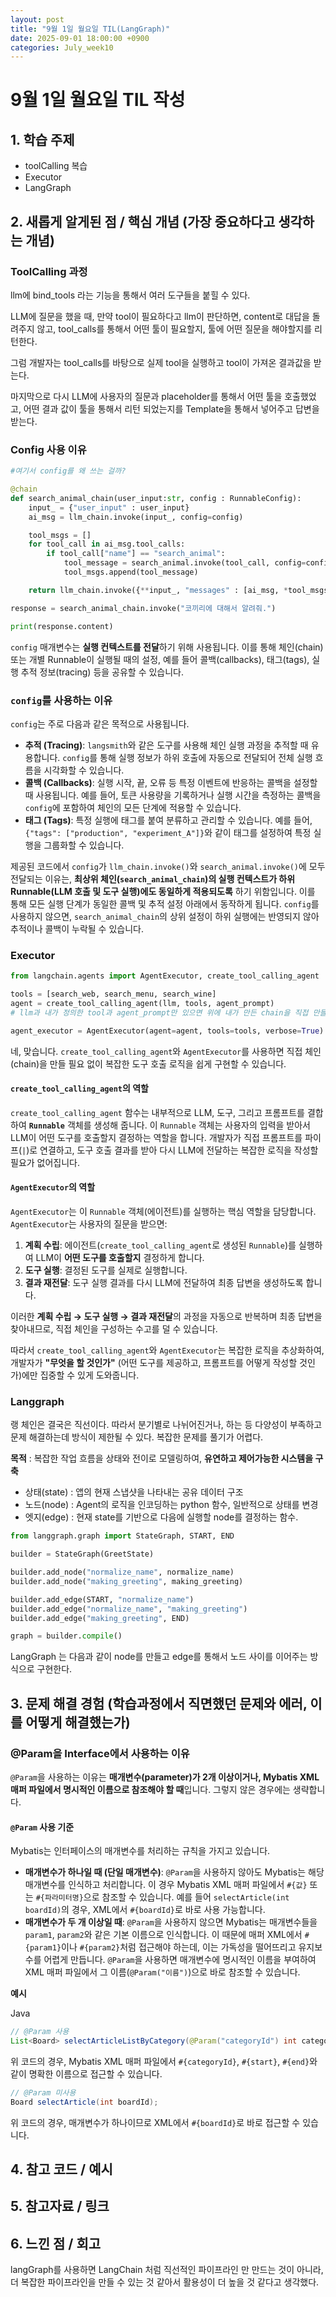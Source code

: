 ```yaml
---
layout: post
title: "9월 1일 월요일 TIL(LangGraph)"
date: 2025-09-01 18:00:00 +0900
categories: July_week10
---
```


# 9월 1일 월요일 TIL 작성

## 1. 학습 주제
- toolCalling 복습
- Executor
- LangGraph

## 2. 새롭게 알게된 점 / 핵심 개념 (가장 중요하다고 생각하는 개념)

### ToolCalling 과정

llm에 bind_tools 라는 기능을 통해서 여러 도구들을 붙힐 수 있다.

LLM에 질문을 했을 때, 만약 tool이 필요하다고 llm이 판단하면, content로 대답을 돌려주지 않고, tool_calls를 통해서 어떤 툴이 필요할지, 툴에 어떤 질문을 해야할지를 리턴한다.

그럼 개발자는 tool_calls를 바탕으로 실제 tool을 실행하고 tool이 가져온 결과값을 받는다.

마지막으로 다시 LLM에 사용자의 질문과 placeholder를 통해서 어떤 툴을 호출했었고, 어떤 결과 값이 툴을 통해서 리턴 되었는지를 Template을 통해서 넣어주고 답변을 받는다.

### Config 사용 이유

```python
#여기서 config를 왜 쓰는 걸까?

@chain
def search_animal_chain(user_input:str, config : RunnableConfig):
    input_ = {"user_input" : user_input}
    ai_msg = llm_chain.invoke(input_, config=config)

    tool_msgs = []
    for tool_call in ai_msg.tool_calls:
        if tool_call["name"] == "search_animal":
            tool_message = search_animal.invoke(tool_call, config=config)
            tool_msgs.append(tool_message)

    return llm_chain.invoke({**input_, "messages" : [ai_msg, *tool_msgs]}, config=config)

response = search_animal_chain.invoke("코끼리에 대해서 알려줘.")

print(response.content)
```

`config` 매개변수는 **실행 컨텍스트를 전달**하기 위해 사용됩니다. 이를 통해 체인(chain) 또는 개별 Runnable이 실행될 때의 설정, 예를 들어 콜백(callbacks), 태그(tags), 실행 추적 정보(tracing) 등을 공유할 수 있습니다.

### `config`를 사용하는 이유

`config`는 주로 다음과 같은 목적으로 사용됩니다.

- **추적 (Tracing)**: `langsmith`와 같은 도구를 사용해 체인 실행 과정을 추적할 때 유용합니다. `config`를 통해 실행 정보가 하위 호출에 자동으로 전달되어 전체 실행 흐름을 시각화할 수 있습니다.
- **콜백 (Callbacks)**: 실행 시작, 끝, 오류 등 특정 이벤트에 반응하는 콜백을 설정할 때 사용됩니다. 예를 들어, 토큰 사용량을 기록하거나 실행 시간을 측정하는 콜백을 `config`에 포함하여 체인의 모든 단계에 적용할 수 있습니다.
- **태그 (Tags)**: 특정 실행에 태그를 붙여 분류하고 관리할 수 있습니다. 예를 들어, `{"tags": ["production", "experiment_A"]}`와 같이 태그를 설정하여 특정 실행을 그룹화할 수 있습니다.

제공된 코드에서 `config`가 `llm_chain.invoke()`와 `search_animal.invoke()`에 모두 전달되는 이유는, **최상위 체인(`search_animal_chain`)의 실행 컨텍스트가 하위 Runnable(LLM 호출 및 도구 실행)에도 동일하게 적용되도록** 하기 위함입니다. 이를 통해 모든 실행 단계가 동일한 콜백 및 추적 설정 아래에서 동작하게 됩니다. `config`를 사용하지 않으면, `search_animal_chain`의 상위 설정이 하위 실행에는 반영되지 않아 추적이나 콜백이 누락될 수 있습니다.

### Executor

```python
from langchain.agents import AgentExecutor, create_tool_calling_agent

tools = [search_web, search_menu, search_wine]
agent = create_tool_calling_agent(llm, tools, agent_prompt) 
# llm과 내가 정의한 tool과 agent_prompt만 있으면 위에 내가 만든 chain을 직접 만들 필요가 없다?

agent_executor = AgentExecutor(agent=agent, tools=tools, verbose=True)
```

네, 맞습니다. `create_tool_calling_agent`와 `AgentExecutor`를 사용하면 직접 체인(chain)을 만들 필요 없이 복잡한 도구 호출 로직을 쉽게 구현할 수 있습니다.

#### `create_tool_calling_agent`의 역할

`create_tool_calling_agent` 함수는 내부적으로 LLM, 도구, 그리고 프롬프트를 결합하여 **`Runnable`** 객체를 생성해 줍니다. 이 `Runnable` 객체는 사용자의 입력을 받아서 LLM이 어떤 도구를 호출할지 결정하는 역할을 합니다. 개발자가 직접 프롬프트를 파이프(`|`)로 연결하고, 도구 호출 결과를 받아 다시 LLM에 전달하는 복잡한 로직을 작성할 필요가 없어집니다.


#### `AgentExecutor`의 역할

`AgentExecutor`는 이 `Runnable` 객체(에이전트)를 실행하는 핵심 역할을 담당합니다. `AgentExecutor`는 사용자의 질문을 받으면:

1. **계획 수립**: 에이전트(`create_tool_calling_agent`로 생성된 `Runnable`)를 실행하여 LLM이 **어떤 도구를 호출할지** 결정하게 합니다.
2. **도구 실행**: 결정된 도구를 실제로 실행합니다.
3. **결과 재전달**: 도구 실행 결과를 다시 LLM에 전달하여 최종 답변을 생성하도록 합니다.

이러한 **계획 수립 → 도구 실행 → 결과 재전달**의 과정을 자동으로 반복하며 최종 답변을 찾아내므로, 직접 체인을 구성하는 수고를 덜 수 있습니다.

따라서 `create_tool_calling_agent`와 `AgentExecutor`는 복잡한 로직을 추상화하여, 개발자가 **"무엇을 할 것인가"** (어떤 도구를 제공하고, 프롬프트를 어떻게 작성할 것인가)에만 집중할 수 있게 도와줍니다.

### Langgraph

랭 체인은 결국은 직선이다. 따라서 분기별로 나뉘어진거나, 하는 등 다양성이 부족하고 문제 해결하는데 방식이 제한될 수 있다. 복잡한 문제를 풀기가 어렵다.

**목적** : 복잡한 작업 흐름을 상태와 전이로 모델링하여, **유연하고 제어가능한 시스템을 구축**

- 상태(state) : 앱의 현재 스냅샷을 나타내는 공유 데이터 구조
- 노드(node) : Agent의 로직을 인코딩하는 python 함수, 일반적으로 상태를 변경
- 엣지(edge) : 현재 state를 기반으로 다음에 실행할 node를 결정하는 함수.

```python
from langgraph.graph import StateGraph, START, END

builder = StateGraph(GreetState)

builder.add_node("normalize_name", normalize_name)
builder.add_node("making_greeting", making_greeting)

builder.add_edge(START, "normalize_name")
builder.add_edge("normalize_name", "making_greeting")
builder.add_edge("making_greeting", END)

graph = builder.compile()
```

LangGraph 는 다음과 같이 node를 만들고 edge를 통해서 노드 사이를 이어주는 방식으로 구현한다.

## 3. 문제 해결 경험 (학습과정에서 직면했던 문제와 에러, 이를 어떻게 해결했는가)

### @Param을 Interface에서 사용하는 이유

`@Param`을 사용하는 이유는 **매개변수(parameter)가 2개 이상이거나, Mybatis XML 매퍼 파일에서 명시적인 이름으로 참조해야 할 때**입니다. 그렇지 않은 경우에는 생략합니다.

#### `@Param` 사용 기준

Mybatis는 인터페이스의 매개변수를 처리하는 규칙을 가지고 있습니다.

- **매개변수가 하나일 때 (단일 매개변수)**: `@Param`을 사용하지 않아도 Mybatis는 해당 매개변수를 인식하고 처리합니다. 이 경우 Mybatis XML 매퍼 파일에서 `#{값}` 또는 `#{파라미터명}`으로 참조할 수 있습니다. 예를 들어 `selectArticle(int boardId)`의 경우, XML에서 `#{boardId}`로 바로 사용 가능합니다.
- **매개변수가 두 개 이상일 때**: `@Param`을 사용하지 않으면 Mybatis는 매개변수들을 `param1`, `param2`와 같은 기본 이름으로 인식합니다. 이 때문에 매퍼 XML에서 `#{param1}`이나 `#{param2}`처럼 접근해야 하는데, 이는 가독성을 떨어뜨리고 유지보수를 어렵게 만듭니다. `@Param`을 사용하면 매개변수에 명시적인 이름을 부여하여 XML 매퍼 파일에서 그 이름(`@Param("이름")`)으로 바로 참조할 수 있습니다.

**예시**

Java

```java
// @Param 사용
List<Board> selectArticleListByCategory(@Param("categoryId") int categoryId, @Param("start") int start, @Param("end") int end);
```

위 코드의 경우, Mybatis XML 매퍼 파일에서 `#{categoryId}`, `#{start}`, `#{end}`와 같이 명확한 이름으로 접근할 수 있습니다.

```java
// @Param 미사용
Board selectArticle(int boardId);
```

위 코드의 경우, 매개변수가 하나이므로 XML에서 `#{boardId}`로 바로 접근할 수 있습니다.

## 4. 참고 코드 / 예시


## 5. 참고자료 / 링크


## 6. 느낀 점 / 회고 
langGraph를 사용하면 LangChain 처럼 직선적인 파이프라인 만 만드는 것이 아니라, 더 복잡한 파이프라인을 만들 수 있는 것 같아서 활용성이 더 높을 것 같다고 생각했다.